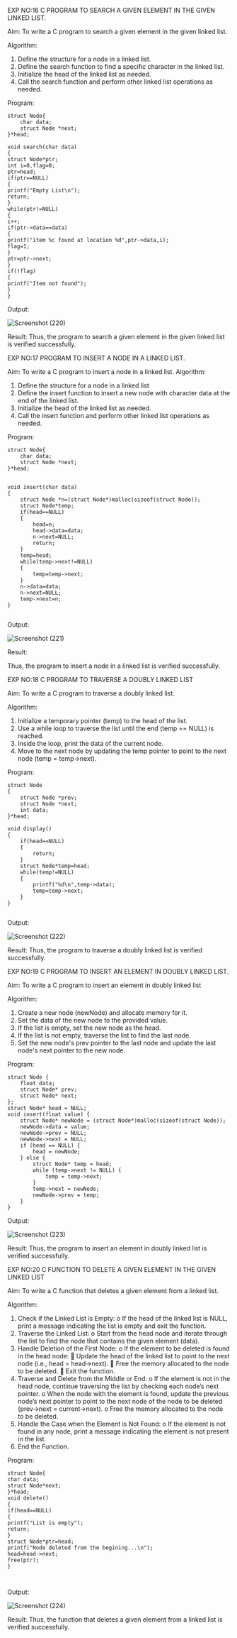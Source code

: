 EXP NO:16 C PROGRAM TO SEARCH A GIVEN ELEMENT IN THE GIVEN LINKED LIST.

Aim:
To write a C program to search a given element in the given linked list.

Algorithm:
1.	Define the structure for a node in a linked list.
2.	Define the search function to find a specific character in the linked list.
3.	Initialize the head of the linked list as needed.
4.	Call the search function and perform other linked list operations as needed.
 
Program:

```
struct Node{
    char data; 
    struct Node *next;
}*head;

void search(char data)
{
struct Node*ptr;
int i=0,flag=0;
ptr=head;
if(ptr==NULL)
{
printf("Empty List\n");
return;
}
while(ptr!=NULL)
{
i++;
if(ptr->data==data)
{
printf("item %c found at location %d",ptr->data,i);
flag=1;
}
ptr=ptr->next;
}
if(!flag)
{
printf("Item not found");
}
}
```


Output:

![Screenshot (220)](https://github.com/user-attachments/assets/02d59f63-1c0a-49dd-96be-aa23c38b7175)


Result:
Thus, the program to search a given element in the given linked list is verified successfully.


 
EXP NO:17  PROGRAM TO INSERT A NODE IN A LINKED LIST.

Aim:
To write a C program to insert a node in a linked list.
Algorithm:
1.	Define the structure for a node in a linked list
2.	Define the insert function to insert a new node with character data at the end of the linked list.
3.	Initialize the head of the linked list as needed.
4.	Call the insert function and perform other linked list operations as needed.
 
Program:

```
struct Node{
    char data; 
    struct Node *next;
}*head;


void insert(char data)
{
    struct Node *n=(struct Node*)malloc(sizeof(struct Node));
    struct Node*temp;
    if(head==NULL)
    {
        head=n;
        head->data=data;
        n->next=NULL;
        return;
    }
    temp=head;
    while(temp->next!=NULL)
    {
        temp=temp->next;
    }
    n->data=data;
    n->next=NULL;
    temp->next=n;
}
    
```
Output:

 ![Screenshot (221)](https://github.com/user-attachments/assets/e56e47a8-8d31-490d-b6d9-451dd8b3840d)
 

Result:

Thus, the program to insert a node in a linked list is verified successfully.


 
EXP NO:18 C PROGRAM TO TRAVERSE A DOUBLY LINKED LIST

Aim:
To write a C program to traverse a doubly linked list.

Algorithm:
1.	Initialize a temporary pointer (temp) to the head of the list.
2.	Use a while loop to traverse the list until the end (temp == NULL) is reached.
3.	Inside the loop, print the data of the current node.
4.	Move to the next node by updating the temp pointer to point to the next node (temp = temp->next).
 
Program:
```
struct Node
{
    struct Node *prev;
    struct Node *next;
    int data;
}*head;

void display()
{
    if(head==NULL)
    {
        return;
    }
    struct Node*temp=head;
    while(temp!=NULL)
    {
        printf("%d\n",temp->data);
        temp=temp->next;
    }
}
     
```

Output:

![Screenshot (222)](https://github.com/user-attachments/assets/f8b6612e-bc83-43c7-96a0-4fc6a5ebb172)



Result:
Thus, the program to traverse a doubly linked list is verified successfully. 



EXP NO:19 C PROGRAM TO INSERT AN ELEMENT IN DOUBLY LINKED LIST.

Aim:
To write a C program to insert an element in doubly linked list

Algorithm:
1.	Create a new node (newNode) and allocate memory for it.
2.	Set the data of the new node to the provided value.
3.	If the list is empty, set the new node as the head.
4.	If the list is not empty, traverse the list to find the last node.
5.	Set the new node's prev pointer to the last node and update the last node's next pointer to the new node.
 
Program:

```
struct Node {
    float data;
    struct Node* prev;
    struct Node* next;
};
struct Node* head = NULL;
void insert(float value) {
    struct Node* newNode = (struct Node*)malloc(sizeof(struct Node));
    newNode->data = value;
    newNode->prev = NULL;
    newNode->next = NULL;
    if (head == NULL) {
        head = newNode;
    } else {
        struct Node* temp = head;
        while (temp->next != NULL) {
            temp = temp->next;
        }
        temp->next = newNode;
        newNode->prev = temp;
    }
}

```


Output:

![Screenshot (223)](https://github.com/user-attachments/assets/c5a3ef55-62df-4796-8177-2dffee992858)


Result:
Thus, the program to insert an element in doubly linked list is verified successfully.




EXP NO:20 C FUNCTION TO DELETE A GIVEN ELEMENT IN THE GIVEN LINKED LIST

Aim:
To write a C function that deletes a given element from a linked list.

Algorithm:
1.	Check if the Linked List is Empty:
o	If the head of the linked list is NULL, print a message indicating the list is empty and exit the function.
2.	Traverse the Linked List:
o	Start from the head node and iterate through the list to find the node that contains the given element (data).
3.	Handle Deletion of the First Node:
o	If the element to be deleted is found in the head node:
	Update the head of the linked list to point to the next node (i.e., head = head->next).
	Free the memory allocated to the node to be deleted.
	Exit the function.
4.	Traverse and Delete from the Middle or End:
o	If the element is not in the head node, continue traversing the list by checking each node’s next pointer.
o	When the node with the element is found, update the previous node’s next pointer to point to the next node of the node to be deleted (prev->next = current->next).
o	Free the memory allocated to the node to be deleted.
5.	Handle the Case when the Element is Not Found:
o	If the element is not found in any node, print a message indicating the element is not present in the list.
6.	End the Function.


Program:

```
struct Node{
char data;
struct Node*next;
}*head;
void delete()
{
if(head==NULL)
{
printf("List is empty");
return;
}
struct Node*ptr=head;
printf("Node deleted from the begining...\n");
head=head->next;
free(ptr);
}

    
 ```
Output:


![Screenshot (224)](https://github.com/user-attachments/assets/3cd4f398-adc2-4273-b5b5-6fa3e769dd9a)


Result:
Thus, the function that deletes a given element from a linked list is verified successfully.





